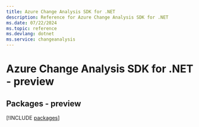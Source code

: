 ```yaml
---
title: Azure Change Analysis SDK for .NET
description: Reference for Azure Change Analysis SDK for .NET
ms.date: 07/22/2024
ms.topic: reference
ms.devlang: dotnet
ms.service: changeanalysis
---
```

# Azure Change Analysis SDK for .NET - preview
## Packages - preview
[!INCLUDE [packages](change-analysis-index.md)]